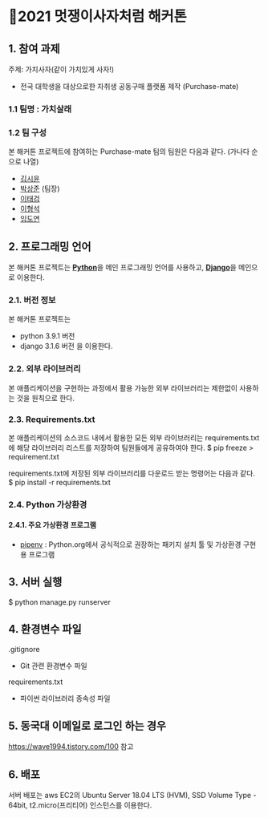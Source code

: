 # :lion:2021 멋쟁이사자처럼 해커톤 
 
## 1. 참여 과제

주제: 가치사자(같이 가치있게 사자!)
- 전국 대학생을 대상으로한 자취생 공동구매 플랫폼 제작 (Purchase-mate)

### 1.1 팀명 : 가치살래

### 1.2 팀 구성

본 해커톤 프로젝트에 참여하는 Purchase-mate 팀의 팀원은 다음과 같다. (가나다 순으로 나열)

- [김시윤](https://github.com/sharon1638)
- [박상준](https://github.com/tkdwns414) (팀장)
- [이태검](https://github.com/LeeTaeGeom)
- [이형석](https://github.com/lhs961021)
- [임도연](https://github.com/dddooo9)

## 2. 프로그래밍 언어

본 해커톤 프로젝트는 
[**Python**](https://www.python.org)을 메인 프로그래밍 언어를 사용하고,
[**Django**](https://www.djangoproject.com)을 메인으로 이용한다.

### 2.1. 버전 정보

본 해커톤 프로젝트는 
- python 3.9.1 버전
- django 3.1.6 버전
을 이용한다.

### 2.2. 외부 라이브러리

본 애플리케이션을 구현하는 과정에서 활용 가능한 외부 라이브러리는 제한없이 사용하는 것을 원칙으로 한다.

### 2.3. Requirements.txt

본 애플리케이션의 소스코드 내에서 활용한 모든 외부 라이브러리는 requirements.txt에 해당 라이브러리 리스트를 저장하여 팀원들에게 공유하여야 한다.
$ pip freeze > requirement.txt

requirements.txt에 저장된 외부 라이브러리를 다운로드 받는 명령어는 다음과 같다.
$ pip install -r requirements.txt

### 2.4. Python 가상환경

#### 2.4.1. 주요 가상환경 프로그램
- [pipenv](https://github.com/pypa/pipenv) :  Python.org에서 공식적으로 권장하는 패키지 설치 툴 및 가상환경 구현용 프로그램

## 3. 서버 실행

$ python manage.py runserver 

## 4. 환경변수 파일

.gitignore

- Git 관련 환경변수 파일

requirements.txt

- 파이썬 라이브러리 종속성 파일

## 5. 동국대 이메일로 로그인 하는 경우

https://wave1994.tistory.com/100 참고

## 6. 배포

서버 배포는 aws EC2의 Ubuntu Server 18.04 LTS (HVM), SSD Volume Type - 64bit, t2.micro(프리티어) 인스턴스를 이용한다. 
